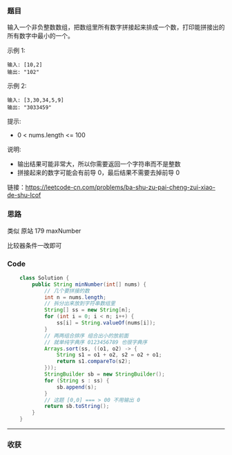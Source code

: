 ### 题目

输入一个非负整数数组，把数组里所有数字拼接起来排成一个数，打印能拼接出的所有数字中最小的一个。

示例 1:
```
输入: [10,2]
输出: "102"
```
示例 2:
```
输入: [3,30,34,5,9]
输出: "3033459"
```

提示:

- 0 < nums.length <= 100

说明:

- 输出结果可能非常大，所以你需要返回一个字符串而不是整数
- 拼接起来的数字可能会有前导 0，最后结果不需要去掉前导 0

链接：https://leetcode-cn.com/problems/ba-shu-zu-pai-cheng-zui-xiao-de-shu-lcof

### 思路

类似 原站 179 maxNumber

比较器条件一改即可

### Code
```java
    class Solution {
        public String minNumber(int[] nums) {
            // 几个要拼接的数
            int n = nums.length;
            // 拆分出来放到字符串数组里
            String[] ss = new String[n];
            for (int i = 0; i < n; i++) {
                ss[i] = String.valueOf(nums[i]);
            }
            // 两两组合排序 组合出小的放前面
            // 就单纯字典序 0123456789 也很字典序
            Arrays.sort(ss, ((o1, o2) -> {
                String s1 = o1 + o2, s2 = o2 + o1;
                return s1.compareTo(s2);
            }));
            StringBuilder sb = new StringBuilder();
            for (String s : ss) {
                sb.append(s);
            }
            // 这题 [0,0] === > 00 不用输出 0  
            return sb.toString();
        }
    }
```
*** 
### 收获
